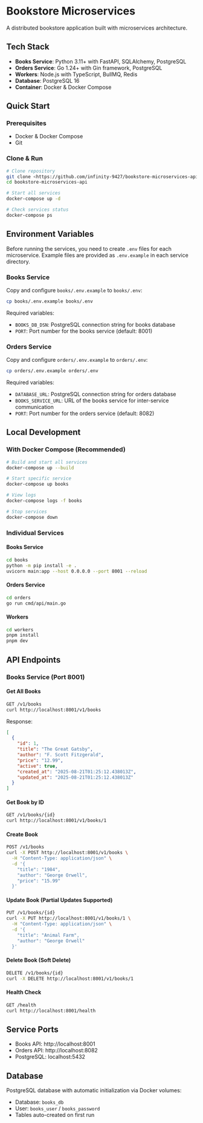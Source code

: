 # Bookstore Microservices

A distributed bookstore application built with microservices architecture.

## Tech Stack

- **Books Service**: Python 3.11+ with FastAPI, SQLAlchemy, PostgreSQL
- **Orders Service**: Go 1.24+ with Gin framework, PostgreSQL  
- **Workers**: Node.js with TypeScript, BullMQ, Redis
- **Database**: PostgreSQL 16
- **Container**: Docker & Docker Compose

## Quick Start

### Prerequisites
- Docker & Docker Compose
- Git

### Clone & Run

```bash
# Clone repository
git clone <https://github.com/infinity-9427/bookstore-microservices-api.git>
cd bookstore-microservices-api

# Start all services
docker-compose up -d

# Check services status
docker-compose ps
```

## Environment Variables

Before running the services, you need to create `.env` files for each microservice. Example files are provided as `.env.example` in each service directory.

### Books Service
Copy and configure `books/.env.example` to `books/.env`:
```bash
cp books/.env.example books/.env
```

Required variables:
- `BOOKS_DB_DSN`: PostgreSQL connection string for books database
- `PORT`: Port number for the books service (default: 8001)

### Orders Service  
Copy and configure `orders/.env.example` to `orders/.env`:
```bash
cp orders/.env.example orders/.env
```

Required variables:
- `DATABASE_URL`: PostgreSQL connection string for orders database
- `BOOKS_SERVICE_URL`: URL of the books service for inter-service communication
- `PORT`: Port number for the orders service (default: 8082)

## Local Development

### With Docker Compose (Recommended)
```bash
# Build and start all services
docker-compose up --build

# Start specific service
docker-compose up books

# View logs
docker-compose logs -f books

# Stop services
docker-compose down
```

### Individual Services

#### Books Service
```bash
cd books
python -m pip install -e .
uvicorn main:app --host 0.0.0.0 --port 8001 --reload
```

#### Orders Service
```bash
cd orders
go run cmd/api/main.go
```

#### Workers
```bash
cd workers
pnpm install
pnpm dev
```

## API Endpoints

### Books Service (Port 8001)

#### Get All Books
```bash
GET /v1/books
curl http://localhost:8001/v1/books
```

Response:
```json
[
  {
    "id": 1,
    "title": "The Great Gatsby",
    "author": "F. Scott Fitzgerald",
    "price": "12.99",
    "active": true,
    "created_at": "2025-08-21T01:25:12.438013Z",
    "updated_at": "2025-08-21T01:25:12.438013Z"
  }
]
```

#### Get Book by ID
```bash
GET /v1/books/{id}
curl http://localhost:8001/v1/books/1
```

#### Create Book
```bash
POST /v1/books
curl -X POST http://localhost:8001/v1/books \
  -H "Content-Type: application/json" \
  -d '{
    "title": "1984",
    "author": "George Orwell", 
    "price": "15.99"
  }'
```

#### Update Book (Partial Updates Supported)
```bash
PUT /v1/books/{id}
curl -X PUT http://localhost:8001/v1/books/1 \
  -H "Content-Type: application/json" \
  -d '{
    "title": "Animal Farm",
    "author": "George Orwell"
  }'
```

#### Delete Book (Soft Delete)
```bash
DELETE /v1/books/{id}
curl -X DELETE http://localhost:8001/v1/books/1
```

#### Health Check
```bash
GET /health
curl http://localhost:8001/health
```

## Service Ports

- Books API: http://localhost:8001
- Orders API: http://localhost:8082
- PostgreSQL: localhost:5432

## Database

PostgreSQL database with automatic initialization via Docker volumes:
- Database: `books_db`
- User: `books_user` / `books_password`
- Tables auto-created on first run

